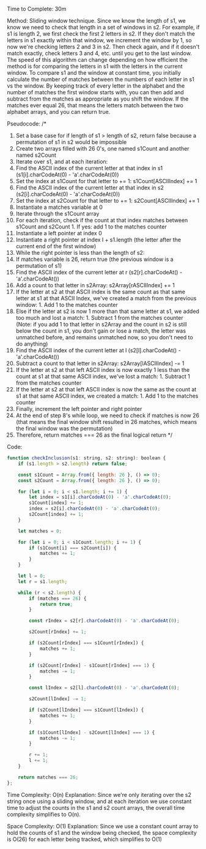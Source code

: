 Time to Complete: 30m

Method: Sliding window technique. Since we know the length of s1, we know we need to check that length in a set of windows in s2. For example, if s1 is length 2, we first check the first 2 letters in s2. If they don't match the letters in s1 exactly within that window, we increment the window by 1, so now we're checking letters 2 and 3 in s2. Then check again, and if it doesn't match exactly, check letters 3 and 4, etc. until you get to the last window. The speed of this algorithm can change depending on how efficient the method is for comparing the letters in s1 with the letters in the current window. To compare s1 and the window at constant time, you initially calculate the number of matches between the numbers of each letter in s1 vs the window. By keeping track of every letter in the alphabet and the number of matches the first window starts with, you can then add and subtract from the matches as appropriate as you shift the window. If the matches ever equal 26, that means the letters match between the two alphabet arrays, and you can return true.

Pseudocode: 
/*
1. Set a base case for if length of s1 > length of s2, return false because a permutation of s1 in s2 would be impossible
2. Create two arrays filled with 26 0's, one named s1Count and another named s2Count
3. Iterate over s1, and at each iteration:
  1. Find the ASCII index of the current letter at that index in s1 (s1[i].charCodeAt(0) - 'a'.charCodeAt(0))
  2. Set the index at s1Count for that letter to += 1: s1Count[ASCIIIndex] += 1
  3. Find the ASCII index of the current letter at that index in s2 (s2[i].charCodeAt(0) - 'a'.charCodeAt(0))
  4. Set the index at s2Count for that letter to += 1: s2Count[ASCIIIndex] += 1
4. Instantiate a matches variable at 0
5. Iterate through the s1Count array
  1. For each iteration, check if the count at that index matches between s1Count and s2Count
    1. If yes: add 1 to the matches counter
6. Instantiate a left pointer at index 0
7. Instantiate a right pointer at index l + s1.length (the letter after the current end of the first window)
8. While the right pointer is less than the length of s2:
  1. If matches variable is 26, return true (the previous window is a permutation of s1)
  2. Find the ASCII index of the current letter at r (s2[r].charCodeAt() - 'a'.charCodeAt())
  3. Add a count to that letter in s2Array: s2Array[rASCIIIndex] += 1
  4. If the letter at s2 at that ASCII index is the same count as that same letter at s1 at that ASCII Index, we've created a match from the previous window:
    1. Add 1 to the matches counter
  5. Else if the letter at s2 is now 1 more than that same letter at s1, we added too much and lost a match:
    1. Subtract 1 from the matches counter
  (Note: if you add 1 to that letter in s2Array and the count in s2 is still below the count in s1, you don't gain or lose a match, the letter was unmatched before, and remains unmatched now, so you don't need to do anything)
  6. Find the ASCII index of the current letter at l (s2[l].charCodeAt() - 'a'.charCodeAt())
  7. Subtract a count to that letter in s2Array: s2Array[lASCIIIndex] -= 1
  8. If the letter at s2 at that left ASCII index is now exactly 1 less than the count at s1 at that same ASCII index, we've lost a match:
    1. Subtract 1 from the matches counter
  9. If the letter at s2 at that left ASCII index is now the same as the count at s1 at that same ASCII index, we created a match:
    1. Add 1 to the matches counter
  10. Finally, increment the left pointer and right pointer
9. At the end of step 8's while loop, we need to check if matches is now 26 (that means the final window shift resulted in 26 matches, which means the final window was the permutation)
  1. Therefore, return matches === 26 as the final logical return
*/

Code:
```js
function checkInclusion(s1: string, s2: string): boolean {
    if (s1.length > s2.length) return false;

    const s1Count = Array.from({ length: 26 }, () => 0);
    const s2Count = Array.from({ length: 26 }, () => 0);

    for (let i = 0; i < s1.length; i += 1) {
        let index = s1[i].charCodeAt(0) - 'a'.charCodeAt(0);
        s1Count[index] += 1;
        index = s2[i].charCodeAt(0) - 'a'.charCodeAt(0);
        s2Count[index] += 1;
    }

    let matches = 0;

    for (let i = 0; i < s1Count.length; i += 1) {
        if (s1Count[i] === s2Count[i]) {
            matches += 1;
        }
    }

    let l = 0;
    let r = s1.length;

    while (r < s2.length) {
        if (matches === 26) {
            return true;
        }

        const rIndex = s2[r].charCodeAt(0) - 'a'.charCodeAt(0);

        s2Count[rIndex] += 1;

        if (s2Count[rIndex] === s1Count[rIndex]) {
            matches += 1;
        }

        if (s2Count[rIndex] - s1Count[rIndex] === 1) {
            matches -= 1;
        }

        const lIndex = s2[l].charCodeAt(0) - 'a'.charCodeAt(0);

        s2Count[lIndex] -= 1;

        if (s2Count[lIndex] === s1Count[lIndex]) {
            matches += 1;
        }

        if (s1Count[lIndex] - s2Count[lIndex] === 1) {
            matches -= 1;
        }

        r += 1;
        l += 1;
    }

    return matches === 26;
};
```


Time Complexity: O(n)
Explanation: Since we're only iterating over the s2 string once using a sliding window, and at each iteration we use constant time to adjust the counts in the s1 and s2 count arrays, the overall time complexity simplifies to O(n).

Space Complexity: O(1)
Explanation: Since we use a constant count array to hold the counts of s1 and the window being checked, the space complexity is O(26) for each letter being tracked, which simplifies to O(1)

